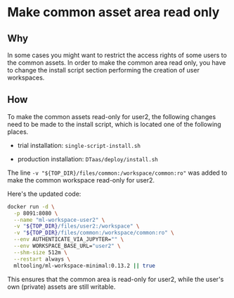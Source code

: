 # Make common asset area read only

## Why

In some cases you might want to restrict the access rights of some users 
to the common assets.
In order to make the common area read only,
you have to change the install script section performing the creation
of user workspaces.

## How

To make the common assets read-only for user2,
the following changes need to be made to the install script,
which is located one of the following places.

- trial installation: `single-script-install.sh`

- production installation: `DTaas/deploy/install.sh`

The line `-v "${TOP_DIR}/files/common:/workspace/common:ro"`
was added to make the common workspace read-only for user2.

Here's the updated code:

```sh
docker run -d \
  -p 8091:8080 \
  --name "ml-workspace-user2" \
  -v "${TOP_DIR}/files/user2:/workspace" \
  -v "${TOP_DIR}/files/common:/workspace/common:ro" \
  --env AUTHENTICATE_VIA_JUPYTER="" \
  --env WORKSPACE_BASE_URL="user2" \
  --shm-size 512m \
  --restart always \
  mltooling/ml-workspace-minimal:0.13.2 || true
```

This ensures that the common area is read-only for user2,
while the user's own (private) assets are still writable.
